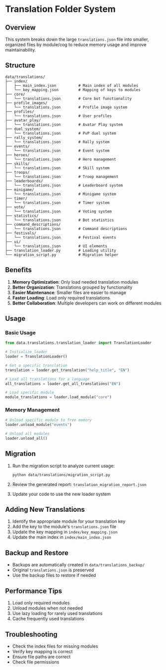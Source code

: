 # Translation Folder System

## Overview

This system breaks down the large `translations.json` file into smaller, organized files by module/cog to reduce memory usage and improve maintainability.

## Structure

```
data/translations/
├── index/
│   ├── main_index.json          # Main index of all modules
│   └── key_mapping.json         # Mapping of keys to modules
├── core/
│   └── translations.json        # Core bot functionality
├── profile_images/
│   └── translations.json        # Profile image system
├── profiles/
│   └── translations.json        # User profiles
├── avatar_play/
│   └── translations.json        # Avatar Play system
├── duel_system/
│   └── translations.json        # PvP duel system
├── rally_system/
│   └── translations.json        # Rally system
├── events/
│   └── translations.json        # Event system
├── heroes/
│   └── translations.json        # Hero management
├── skills/
│   └── translations.json        # Skill system
├── troops/
│   └── translations.json        # Troop management
├── leaderboards/
│   └── translations.json        # Leaderboard system
├── minigame/
│   └── translations.json        # Minigame system
├── timer/
│   └── translations.json        # Timer system
├── vote/
│   └── translations.json        # Voting system
├── statistics/
│   └── translations.json        # Bot statistics
├── command_descriptions/
│   └── translations.json        # Command descriptions
├── festivals/
│   └── translations.json        # Festival events
├── ui/
│   └── translations.json        # UI elements
├── translation_loader.py        # Loading utility
└── migration_script.py          # Migration helper
```

## Benefits

1. **Memory Optimization**: Only load needed translation modules
2. **Better Organization**: Translations grouped by functionality
3. **Easier Maintenance**: Smaller files are easier to manage
4. **Faster Loading**: Load only required translations
5. **Better Collaboration**: Multiple developers can work on different modules

## Usage

### Basic Usage

```python
from data.translations.translation_loader import TranslationLoader

# Initialize loader
loader = TranslationLoader()

# Get a specific translation
translation = loader.get_translation("help_title", "EN")

# Load all translations for a language
all_translations = loader.get_all_translations("EN")

# Load specific module
module_translations = loader.load_module("core")
```

### Memory Management

```python
# Unload specific module to free memory
loader.unload_module("events")

# Unload all modules
loader.unload_all()
```

## Migration

1. Run the migration script to analyze current usage:
   ```bash
   python data/translations/migration_script.py
   ```

2. Review the generated report: `translation_migration_report.json`

3. Update your code to use the new loader system

## Adding New Translations

1. Identify the appropriate module for your translation key
2. Add the key to the module's `translations.json` file
3. Update the key mapping in `index/key_mapping.json`
4. Update the main index in `index/main_index.json`

## Backup and Restore

- Backups are automatically created in `data/translations_backup/`
- Original `translations.json` is preserved
- Use the backup files to restore if needed

## Performance Tips

1. Load only required modules
2. Unload modules when not needed
3. Use lazy loading for rarely used translations
4. Cache frequently used translations

## Troubleshooting

- Check the index files for missing modules
- Verify key mapping is correct
- Ensure file paths are correct
- Check file permissions
